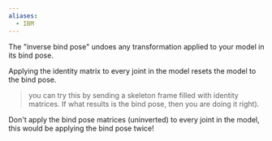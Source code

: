 ```yaml
---
aliases:
  - IBM
---
```

The "inverse bind pose" undoes any transformation applied to your model in its bind pose.

Applying the identity matrix to every joint in the model resets the model to the bind pose.
> you can try this by sending a skeleton frame filled with identity matrices. If what results is the bind pose, then you are doing it right).

Don't apply the bind pose matrices (uninverted) to every joint in the model, this would be applying the bind pose twice!